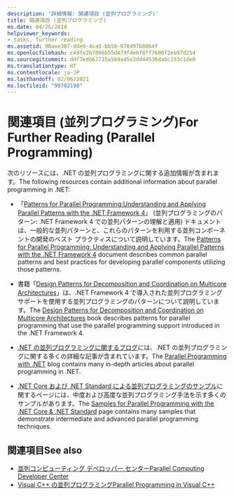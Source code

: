 ```yaml
---
description: '詳細情報: 関連項目 (並列プログラミング)'
title: 関連項目 (並列プログラミング)
ms.date: 04/26/2018
helpviewer_keywords:
- tasks, further reading
ms.assetid: 98aee307-dde6-4cad-bb58-078497b8064f
ms.openlocfilehash: c49fe2b7806b55d479f4e6f8ff7600f2ee97d254
ms.sourcegitcommit: ddf7edb67715a5b9a45e3dd44536dabc153c1de0
ms.translationtype: HT
ms.contentlocale: ja-JP
ms.lasthandoff: 02/06/2021
ms.locfileid: "99702198"
---
```

# <a name="for-further-reading-parallel-programming"></a><span data-ttu-id="05b2d-103">関連項目 (並列プログラミング)</span><span class="sxs-lookup"><span data-stu-id="05b2d-103">For Further Reading (Parallel Programming)</span></span>

<span data-ttu-id="05b2d-104">次のリソースには、.NET の並列プログラミングに関する追加情報が含まれます。</span><span class="sxs-lookup"><span data-stu-id="05b2d-104">The following resources contain additional information about parallel programming in .NET:</span></span>

- <span data-ttu-id="05b2d-105">「[Patterns for Parallel Programming:Understanding and Applying Parallel Patterns with the .NET Framework 4](https://www.microsoft.com/download/details.aspx?id=19222)」 (並列プログラミングのパターン: .NET Framework 4 での並列パターンの理解と適用) ドキュメントは、一般的な並列パターンと、これらのパターンを利用する並列コンポーネントの開発のベスト プラクティスについて説明しています。</span><span class="sxs-lookup"><span data-stu-id="05b2d-105">The [Patterns for Parallel Programming: Understanding and Applying Parallel Patterns with the .NET Framework 4](https://www.microsoft.com/download/details.aspx?id=19222) document describes common parallel patterns and best practices for developing parallel components utilizing those patterns.</span></span>

- <span data-ttu-id="05b2d-106">書籍「[Design Patterns for Decomposition and Coordination on Multicore Architectures](/previous-versions/msp-n-p/ff963553(v=pandp.10))」は、.NET Framework 4 で導入された並列プログラミング サポートを使用する並列プログラミングのパターンについて説明しています。</span><span class="sxs-lookup"><span data-stu-id="05b2d-106">The [Design Patterns for Decomposition and Coordination on Multicore Architectures](/previous-versions/msp-n-p/ff963553(v=pandp.10)) book describes patterns for parallel programming that use the parallel programming support introduced in the .NET Framework 4.</span></span>

- <span data-ttu-id="05b2d-107">[.NET の並列プログラミングに関するブログ](https://devblogs.microsoft.com/pfxteam/)には、.NET の並列プログラミングに関する多くの詳細な記事が含まれています。</span><span class="sxs-lookup"><span data-stu-id="05b2d-107">The [Parallel Programming with .NET](https://devblogs.microsoft.com/pfxteam/) blog contains many in-depth articles about parallel programming in .NET.</span></span>

- <span data-ttu-id="05b2d-108">[.NET Core および .NET Standard による並列プログラミングのサンプル](/samples/browse/?products=dotnet-core%2Cdotnet-standard&term=parallel)に関するページには、中度および高度な並列プログラミング手法を示す多くのサンプルがあります。</span><span class="sxs-lookup"><span data-stu-id="05b2d-108">The [Samples for Parallel Programming with the .NET Core & .NET Standard](/samples/browse/?products=dotnet-core%2Cdotnet-standard&term=parallel) page contains many samples that demonstrate intermediate and advanced parallel programming techniques.</span></span>

## <a name="see-also"></a><span data-ttu-id="05b2d-109">関連項目</span><span class="sxs-lookup"><span data-stu-id="05b2d-109">See also</span></span>

- <span data-ttu-id="05b2d-110">[並列コンピューティング デベロッパー センター](/previous-versions/bb964701(v=msdn.10))</span><span class="sxs-lookup"><span data-stu-id="05b2d-110">[Parallel Computing Developer Center](/previous-versions/bb964701(v=msdn.10))</span></span>
- [<span data-ttu-id="05b2d-111">Visual C++ の並列プログラミング</span><span class="sxs-lookup"><span data-stu-id="05b2d-111">Parallel Programming in Visual C++</span></span>](/cpp/parallel/parallel-programming-in-visual-cpp)
